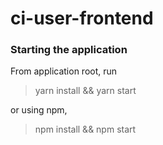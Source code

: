 # ci-user-frontend
### Starting the application
From application root, run

> yarn install && yarn start

or using npm,

> npm install && npm start